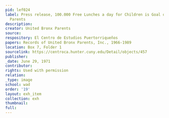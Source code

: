 ```yaml
---
pid: lef024
label: Press release, 100.000 Free Lunches a day for Children is Goal of United Bronx
  Parents
description:
creator: United Bronx Parents
source:
respository: El Centro de Estudios Puertorriqueños
papers: Records of United Bronx Parents, Inc., 1966-1989
location: Box 7, Folder 1
sourcelink: https://centroca.hunter.cuny.edu/Detail/objects/457
publisher:
_date: June 29, 1971
contributor:
rights: Used with permission
relation:
_type: image
school: wad
order: '19'
layout: exh_item
collection: exh
thumbnail:
full:
---
```

